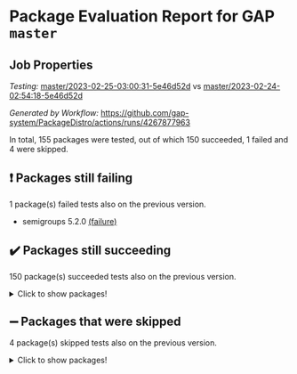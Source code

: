 # Package Evaluation Report for GAP `master`

## Job Properties

*Testing:* [master/2023-02-25-03:00:31-5e46d52d](https://github.com/gap-system/PackageDistro/blob/data/reports/master/2023-02-25-03:00:31-5e46d52d) vs [master/2023-02-24-02:54:18-5e46d52d](https://github.com/gap-system/PackageDistro/blob/data/reports/master/2023-02-24-02:54:18-5e46d52d)

*Generated by Workflow:* https://github.com/gap-system/PackageDistro/actions/runs/4267877963

In total, 155 packages were tested, out of which 150 succeeded, 1 failed and 4 were skipped.

## :exclamation: Packages still failing

1 package(s) failed tests also on the previous version.
- semigroups 5.2.0 [(failure)](https://github.com/gap-system/PackageDistro/actions/runs/4267877963/jobs/7430053542)

## :heavy_check_mark: Packages still succeeding

150 package(s) succeeded tests also on the previous version.
<details><summary>Click to show packages!</summary>

- 4ti2interface 2023.01-01 [(success)](https://github.com/gap-system/PackageDistro/actions/runs/4267877963/jobs/7430044479)
- ace 5.6.2 [(success)](https://github.com/gap-system/PackageDistro/actions/runs/4267877963/jobs/7430044545)
- aclib 1.3.2 [(success)](https://github.com/gap-system/PackageDistro/actions/runs/4267877963/jobs/7430044606)
- agt 0.3.1 [(success)](https://github.com/gap-system/PackageDistro/actions/runs/4267877963/jobs/7430044648)
- alnuth 3.2.1 [(success)](https://github.com/gap-system/PackageDistro/actions/runs/4267877963/jobs/7430044703)
- anupq 3.3.0 [(success)](https://github.com/gap-system/PackageDistro/actions/runs/4267877963/jobs/7430044758)
- atlasrep 2.1.6 [(success)](https://github.com/gap-system/PackageDistro/actions/runs/4267877963/jobs/7430044828)
- autodoc 2022.10.20 [(success)](https://github.com/gap-system/PackageDistro/actions/runs/4267877963/jobs/7430044901)
- automata 1.15 [(success)](https://github.com/gap-system/PackageDistro/actions/runs/4267877963/jobs/7430044960)
- automgrp 1.3.2 [(success)](https://github.com/gap-system/PackageDistro/actions/runs/4267877963/jobs/7430045031)
- autpgrp 1.11 [(success)](https://github.com/gap-system/PackageDistro/actions/runs/4267877963/jobs/7430045102)
- cap 2023.02-09 [(success)](https://github.com/gap-system/PackageDistro/actions/runs/4267877963/jobs/7430045169)
- caratinterface 2.3.4 [(success)](https://github.com/gap-system/PackageDistro/actions/runs/4267877963/jobs/7430045235)
- cddinterface 2022.11.01 [(success)](https://github.com/gap-system/PackageDistro/actions/runs/4267877963/jobs/7430045297)
- circle 1.6.5 [(success)](https://github.com/gap-system/PackageDistro/actions/runs/4267877963/jobs/7430045363)
- classicpres 1.22 [(success)](https://github.com/gap-system/PackageDistro/actions/runs/4267877963/jobs/7430045437)
- cohomolo 1.6.11 [(success)](https://github.com/gap-system/PackageDistro/actions/runs/4267877963/jobs/7430045504)
- congruence 1.2.4 [(success)](https://github.com/gap-system/PackageDistro/actions/runs/4267877963/jobs/7430045616)
- corelg 1.56 [(success)](https://github.com/gap-system/PackageDistro/actions/runs/4267877963/jobs/7430045687)
- crime 1.6 [(success)](https://github.com/gap-system/PackageDistro/actions/runs/4267877963/jobs/7430045762)
- crisp 1.4.6 [(success)](https://github.com/gap-system/PackageDistro/actions/runs/4267877963/jobs/7430045836)
- crypting 0.10.4 [(success)](https://github.com/gap-system/PackageDistro/actions/runs/4267877963/jobs/7430045931)
- cryst 4.1.25 [(success)](https://github.com/gap-system/PackageDistro/actions/runs/4267877963/jobs/7430046046)
- crystcat 1.1.10 [(success)](https://github.com/gap-system/PackageDistro/actions/runs/4267877963/jobs/7430046123)
- ctbllib 1.3.4 [(success)](https://github.com/gap-system/PackageDistro/actions/runs/4267877963/jobs/7430046230)
- cubefree 1.19 [(success)](https://github.com/gap-system/PackageDistro/actions/runs/4267877963/jobs/7430046332)
- curlinterface 2.3.1 [(success)](https://github.com/gap-system/PackageDistro/actions/runs/4267877963/jobs/7430046414)
- cvec 2.7.6 [(success)](https://github.com/gap-system/PackageDistro/actions/runs/4267877963/jobs/7430046500)
- datastructures 0.3.0 [(success)](https://github.com/gap-system/PackageDistro/actions/runs/4267877963/jobs/7430046583)
- deepthought 1.0.6 [(success)](https://github.com/gap-system/PackageDistro/actions/runs/4267877963/jobs/7430046675)
- design 1.8 [(success)](https://github.com/gap-system/PackageDistro/actions/runs/4267877963/jobs/7430046746)
- difsets 2.3.1 [(success)](https://github.com/gap-system/PackageDistro/actions/runs/4267877963/jobs/7430046813)
- digraphs 1.6.1 [(success)](https://github.com/gap-system/PackageDistro/actions/runs/4267877963/jobs/7430046868)
- edim 1.3.6 [(success)](https://github.com/gap-system/PackageDistro/actions/runs/4267877963/jobs/7430046958)
- example 4.3.3 [(success)](https://github.com/gap-system/PackageDistro/actions/runs/4267877963/jobs/7430047018)
- examplesforhomalg 2022.11-01 [(success)](https://github.com/gap-system/PackageDistro/actions/runs/4267877963/jobs/7430047100)
- factint 1.6.3 [(success)](https://github.com/gap-system/PackageDistro/actions/runs/4267877963/jobs/7430047190)
- ferret 1.0.9 [(success)](https://github.com/gap-system/PackageDistro/actions/runs/4267877963/jobs/7430047290)
- fga 1.4.0 [(success)](https://github.com/gap-system/PackageDistro/actions/runs/4267877963/jobs/7430047377)
- fining 1.5.5 [(success)](https://github.com/gap-system/PackageDistro/actions/runs/4267877963/jobs/7430047456)
- float 1.0.3 [(success)](https://github.com/gap-system/PackageDistro/actions/runs/4267877963/jobs/7430047523)
- format 1.4.3 [(success)](https://github.com/gap-system/PackageDistro/actions/runs/4267877963/jobs/7430047629)
- forms 1.2.9 [(success)](https://github.com/gap-system/PackageDistro/actions/runs/4267877963/jobs/7430047734)
- fplsa 1.2.6 [(success)](https://github.com/gap-system/PackageDistro/actions/runs/4267877963/jobs/7430047833)
- fr 2.4.12 [(success)](https://github.com/gap-system/PackageDistro/actions/runs/4267877963/jobs/7430047911)
- francy 1.2.5 [(success)](https://github.com/gap-system/PackageDistro/actions/runs/4267877963/jobs/7430047990)
- fwtree 1.3 [(success)](https://github.com/gap-system/PackageDistro/actions/runs/4267877963/jobs/7430048082)
- gapdoc 1.6.6 [(success)](https://github.com/gap-system/PackageDistro/actions/runs/4267877963/jobs/7430048156)
- gauss 2023.01-01 [(success)](https://github.com/gap-system/PackageDistro/actions/runs/4267877963/jobs/7430048248)
- gaussforhomalg 2022.08-03 [(success)](https://github.com/gap-system/PackageDistro/actions/runs/4267877963/jobs/7430048341)
- gbnp 1.0.5 [(success)](https://github.com/gap-system/PackageDistro/actions/runs/4267877963/jobs/7430048423)
- generalizedmorphismsforcap 2023.01-01 [(success)](https://github.com/gap-system/PackageDistro/actions/runs/4267877963/jobs/7430048486)
- genss 1.6.8 [(success)](https://github.com/gap-system/PackageDistro/actions/runs/4267877963/jobs/7430048574)
- gradedmodules 2022.09-02 [(success)](https://github.com/gap-system/PackageDistro/actions/runs/4267877963/jobs/7430048690)
- gradedringforhomalg 2022.11-01 [(success)](https://github.com/gap-system/PackageDistro/actions/runs/4267877963/jobs/7430048767)
- grape 4.9.0 [(success)](https://github.com/gap-system/PackageDistro/actions/runs/4267877963/jobs/7430048855)
- groupoids 1.73 [(success)](https://github.com/gap-system/PackageDistro/actions/runs/4267877963/jobs/7430048939)
- grpconst 2.6.4 [(success)](https://github.com/gap-system/PackageDistro/actions/runs/4267877963/jobs/7430049053)
- guarana 0.96.3 [(success)](https://github.com/gap-system/PackageDistro/actions/runs/4267877963/jobs/7430049132)
- guava 3.18 [(success)](https://github.com/gap-system/PackageDistro/actions/runs/4267877963/jobs/7430049208)
- hap 1.52 [(success)](https://github.com/gap-system/PackageDistro/actions/runs/4267877963/jobs/7430049290)
- hapcryst 0.1.15 [(success)](https://github.com/gap-system/PackageDistro/actions/runs/4267877963/jobs/7430049350)
- hecke 1.5.3 [(success)](https://github.com/gap-system/PackageDistro/actions/runs/4267877963/jobs/7430049414)
- help 3.5 [(success)](https://github.com/gap-system/PackageDistro/actions/runs/4267877963/jobs/7430049474)
- homalg 2022.12-02 [(success)](https://github.com/gap-system/PackageDistro/actions/runs/4267877963/jobs/7430049541)
- homalgtocas 2022.11-02 [(success)](https://github.com/gap-system/PackageDistro/actions/runs/4267877963/jobs/7430049615)
- idrel 2.45 [(success)](https://github.com/gap-system/PackageDistro/actions/runs/4267877963/jobs/7430049680)
- images 1.3.1 [(success)](https://github.com/gap-system/PackageDistro/actions/runs/4267877963/jobs/7430049757)
- intpic 0.3.0 [(success)](https://github.com/gap-system/PackageDistro/actions/runs/4267877963/jobs/7430049820)
- io 4.8.1 [(success)](https://github.com/gap-system/PackageDistro/actions/runs/4267877963/jobs/7430049884)
- io_forhomalg 2022.11-01 [(success)](https://github.com/gap-system/PackageDistro/actions/runs/4267877963/jobs/7430049963)
- irredsol 1.4.4 [(success)](https://github.com/gap-system/PackageDistro/actions/runs/4267877963/jobs/7430050028)
- json 2.1.1 [(success)](https://github.com/gap-system/PackageDistro/actions/runs/4267877963/jobs/7430050092)
- jupyterkernel 1.4.1 [(success)](https://github.com/gap-system/PackageDistro/actions/runs/4267877963/jobs/7430050146)
- jupyterviz 1.5.6 [(success)](https://github.com/gap-system/PackageDistro/actions/runs/4267877963/jobs/7430050194)
- kan 1.35 [(success)](https://github.com/gap-system/PackageDistro/actions/runs/4267877963/jobs/7430050248)
- kbmag 1.5.11 [(success)](https://github.com/gap-system/PackageDistro/actions/runs/4267877963/jobs/7430050302)
- laguna 3.9.5 [(success)](https://github.com/gap-system/PackageDistro/actions/runs/4267877963/jobs/7430050372)
- liealgdb 2.2.1 [(success)](https://github.com/gap-system/PackageDistro/actions/runs/4267877963/jobs/7430050433)
- liepring 2.8 [(success)](https://github.com/gap-system/PackageDistro/actions/runs/4267877963/jobs/7430050484)
- liering 2.4.2 [(success)](https://github.com/gap-system/PackageDistro/actions/runs/4267877963/jobs/7430050532)
- linearalgebraforcap 2023.02-03 [(success)](https://github.com/gap-system/PackageDistro/actions/runs/4267877963/jobs/7430050591)
- localizeringforhomalg 2022.11-01 [(success)](https://github.com/gap-system/PackageDistro/actions/runs/4267877963/jobs/7430050633)
- loops 3.4.3 [(success)](https://github.com/gap-system/PackageDistro/actions/runs/4267877963/jobs/7430050668)
- lpres 1.0.3 [(success)](https://github.com/gap-system/PackageDistro/actions/runs/4267877963/jobs/7430050736)
- majoranaalgebras 1.5.1 [(success)](https://github.com/gap-system/PackageDistro/actions/runs/4267877963/jobs/7430050780)
- mapclass 1.4.6 [(success)](https://github.com/gap-system/PackageDistro/actions/runs/4267877963/jobs/7430050821)
- matgrp 0.70 [(success)](https://github.com/gap-system/PackageDistro/actions/runs/4267877963/jobs/7430050882)
- matricesforhomalg 2023.01-01 [(success)](https://github.com/gap-system/PackageDistro/actions/runs/4267877963/jobs/7430050933)
- modisom 2.5.3 [(success)](https://github.com/gap-system/PackageDistro/actions/runs/4267877963/jobs/7430050991)
- modulepresentationsforcap 2023.02-01 [(success)](https://github.com/gap-system/PackageDistro/actions/runs/4267877963/jobs/7430051072)
- modules 2022.11-01 [(success)](https://github.com/gap-system/PackageDistro/actions/runs/4267877963/jobs/7430051119)
- monoidalcategories 2023.02-04 [(success)](https://github.com/gap-system/PackageDistro/actions/runs/4267877963/jobs/7430051166)
- nconvex 2022.09-01 [(success)](https://github.com/gap-system/PackageDistro/actions/runs/4267877963/jobs/7430051254)
- nilmat 1.4.2 [(success)](https://github.com/gap-system/PackageDistro/actions/runs/4267877963/jobs/7430051319)
- nock 1.5 [(success)](https://github.com/gap-system/PackageDistro/actions/runs/4267877963/jobs/7430051381)
- normalizinterface 1.3.5 [(success)](https://github.com/gap-system/PackageDistro/actions/runs/4267877963/jobs/7430051432)
- nq 2.5.9 [(success)](https://github.com/gap-system/PackageDistro/actions/runs/4267877963/jobs/7430051508)
- numericalsgps 1.3.1 [(success)](https://github.com/gap-system/PackageDistro/actions/runs/4267877963/jobs/7430051577)
- openmath 11.5.2 [(success)](https://github.com/gap-system/PackageDistro/actions/runs/4267877963/jobs/7430051643)
- orb 4.9.0 [(success)](https://github.com/gap-system/PackageDistro/actions/runs/4267877963/jobs/7430051730)
- packagemanager 1.4.0 [(success)](https://github.com/gap-system/PackageDistro/actions/runs/4267877963/jobs/7430051823)
- patternclass 2.4.3 [(success)](https://github.com/gap-system/PackageDistro/actions/runs/4267877963/jobs/7430051903)
- permut 2.0.4 [(success)](https://github.com/gap-system/PackageDistro/actions/runs/4267877963/jobs/7430051986)
- polenta 1.3.10 [(success)](https://github.com/gap-system/PackageDistro/actions/runs/4267877963/jobs/7430052056)
- polymaking 0.8.6 [(success)](https://github.com/gap-system/PackageDistro/actions/runs/4267877963/jobs/7430052152)
- primgrp 3.4.3 [(success)](https://github.com/gap-system/PackageDistro/actions/runs/4267877963/jobs/7430052232)
- profiling 2.5.2 [(success)](https://github.com/gap-system/PackageDistro/actions/runs/4267877963/jobs/7430052315)
- qpa 1.34 [(success)](https://github.com/gap-system/PackageDistro/actions/runs/4267877963/jobs/7430052398)
- quagroup 1.8.3 [(success)](https://github.com/gap-system/PackageDistro/actions/runs/4267877963/jobs/7430052478)
- radiroot 2.9 [(success)](https://github.com/gap-system/PackageDistro/actions/runs/4267877963/jobs/7430052555)
- rcwa 4.7.1 [(success)](https://github.com/gap-system/PackageDistro/actions/runs/4267877963/jobs/7430052622)
- rds 1.8 [(success)](https://github.com/gap-system/PackageDistro/actions/runs/4267877963/jobs/7430052732)
- recog 1.4.2 [(success)](https://github.com/gap-system/PackageDistro/actions/runs/4267877963/jobs/7430052825)
- repndecomp 1.3.0 [(success)](https://github.com/gap-system/PackageDistro/actions/runs/4267877963/jobs/7430052938)
- repsn 3.1.0 [(success)](https://github.com/gap-system/PackageDistro/actions/runs/4267877963/jobs/7430053054)
- resclasses 4.7.3 [(success)](https://github.com/gap-system/PackageDistro/actions/runs/4267877963/jobs/7430053162)
- ringsforhomalg 2023.02-01 [(success)](https://github.com/gap-system/PackageDistro/actions/runs/4267877963/jobs/7430053244)
- sco 2022.09-01 [(success)](https://github.com/gap-system/PackageDistro/actions/runs/4267877963/jobs/7430053350)
- scscp 2.4.0 [(success)](https://github.com/gap-system/PackageDistro/actions/runs/4267877963/jobs/7430053446)
- sglppow 2.3 [(success)](https://github.com/gap-system/PackageDistro/actions/runs/4267877963/jobs/7430053634)
- sgpviz 0.999.5 [(success)](https://github.com/gap-system/PackageDistro/actions/runs/4267877963/jobs/7430053740)
- simpcomp 2.1.14 [(success)](https://github.com/gap-system/PackageDistro/actions/runs/4267877963/jobs/7430053884)
- singular 2023.02.09 [(success)](https://github.com/gap-system/PackageDistro/actions/runs/4267877963/jobs/7430053992)
- sl2reps 1.1 [(success)](https://github.com/gap-system/PackageDistro/actions/runs/4267877963/jobs/7430054123)
- sla 1.5.3 [(success)](https://github.com/gap-system/PackageDistro/actions/runs/4267877963/jobs/7430054215)
- smallgrp 1.5.2 [(success)](https://github.com/gap-system/PackageDistro/actions/runs/4267877963/jobs/7430054312)
- smallsemi 0.6.13 [(success)](https://github.com/gap-system/PackageDistro/actions/runs/4267877963/jobs/7430054389)
- sonata 2.9.6 [(success)](https://github.com/gap-system/PackageDistro/actions/runs/4267877963/jobs/7430054482)
- sophus 1.27 [(success)](https://github.com/gap-system/PackageDistro/actions/runs/4267877963/jobs/7430054604)
- spinsym 1.5.2 [(success)](https://github.com/gap-system/PackageDistro/actions/runs/4267877963/jobs/7430054726)
- standardff 0.9.4 [(success)](https://github.com/gap-system/PackageDistro/actions/runs/4267877963/jobs/7430054837)
- symbcompcc 1.3.2 [(success)](https://github.com/gap-system/PackageDistro/actions/runs/4267877963/jobs/7430054962)
- thelma 1.3 [(success)](https://github.com/gap-system/PackageDistro/actions/runs/4267877963/jobs/7430055078)
- tomlib 1.2.9 [(success)](https://github.com/gap-system/PackageDistro/actions/runs/4267877963/jobs/7430055187)
- toolsforhomalg 2023.01-01 [(success)](https://github.com/gap-system/PackageDistro/actions/runs/4267877963/jobs/7430055284)
- toric 1.9.5 [(success)](https://github.com/gap-system/PackageDistro/actions/runs/4267877963/jobs/7430055357)
- toricvarieties 2022.07.13 [(success)](https://github.com/gap-system/PackageDistro/actions/runs/4267877963/jobs/7430055442)
- transgrp 3.6.3 [(success)](https://github.com/gap-system/PackageDistro/actions/runs/4267877963/jobs/7430055537)
- ugaly 4.0.3 [(success)](https://github.com/gap-system/PackageDistro/actions/runs/4267877963/jobs/7430055622)
- unipot 1.5 [(success)](https://github.com/gap-system/PackageDistro/actions/runs/4267877963/jobs/7430055724)
- unitlib 4.1.0 [(success)](https://github.com/gap-system/PackageDistro/actions/runs/4267877963/jobs/7430055810)
- utils 0.82 [(success)](https://github.com/gap-system/PackageDistro/actions/runs/4267877963/jobs/7430055935)
- uuid 0.7 [(success)](https://github.com/gap-system/PackageDistro/actions/runs/4267877963/jobs/7430055992)
- walrus 0.9991 [(success)](https://github.com/gap-system/PackageDistro/actions/runs/4267877963/jobs/7430056070)
- wedderga 4.10.2 [(success)](https://github.com/gap-system/PackageDistro/actions/runs/4267877963/jobs/7430056143)
- xmod 2.91 [(success)](https://github.com/gap-system/PackageDistro/actions/runs/4267877963/jobs/7430056271)
- xmodalg 1.23 [(success)](https://github.com/gap-system/PackageDistro/actions/runs/4267877963/jobs/7430056352)
- yangbaxter 0.10.2 [(success)](https://github.com/gap-system/PackageDistro/actions/runs/4267877963/jobs/7430056445)
- zeromqinterface 0.14 [(success)](https://github.com/gap-system/PackageDistro/actions/runs/4267877963/jobs/7430056497)
</details>

## :heavy_minus_sign: Packages that were skipped

4 package(s) skipped tests also on the previous version.
<details><summary>Click to show packages!</summary>

- browse 1.8.20 [(skipped)](https://github.com/gap-system/PackageDistro/actions/runs/4267877963/jobs/7429917334)
- itc 1.5.1 [(skipped)](https://github.com/gap-system/PackageDistro/actions/runs/4267877963/jobs/7429917334)
- polycyclic 2.16 [(skipped)](https://github.com/gap-system/PackageDistro/actions/runs/4267877963/jobs/7429917334)
- xgap 4.31 [(skipped)](https://github.com/gap-system/PackageDistro/actions/runs/4267877963/jobs/7429917334)
</details>

